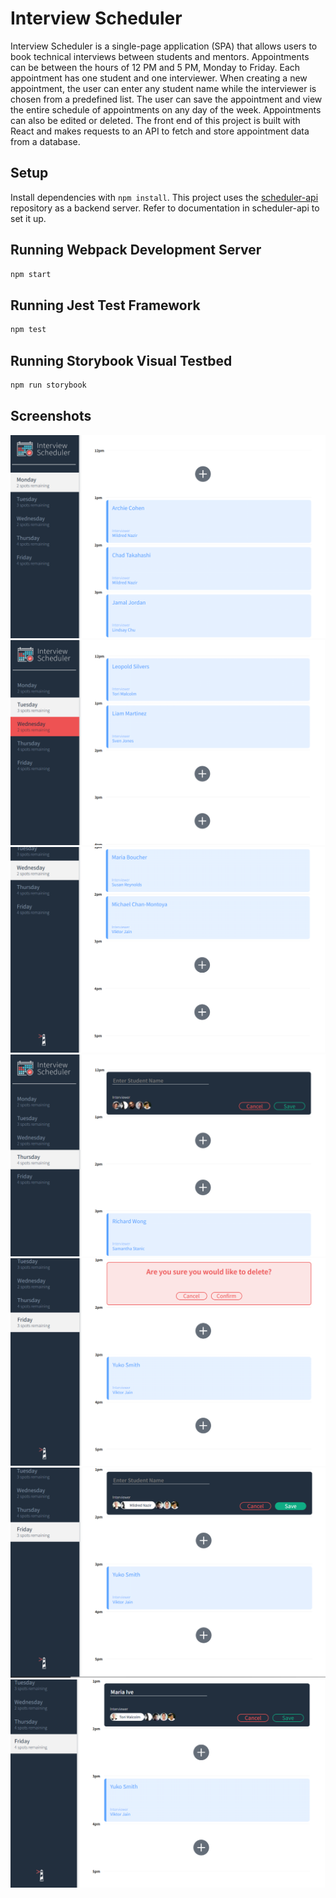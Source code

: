 # Interview Scheduler

Interview Scheduler is a single-page application (SPA) that allows users to book technical interviews between students and mentors. Appointments can be between the hours of 12 PM and 5 PM, Monday to Friday. Each appointment has one student and one interviewer. When creating a new appointment, the user can enter any student name while the interviewer is chosen from a predefined list. The user can save the appointment and view the entire schedule of appointments on any day of the week. Appointments can also be edited or deleted. The front end of this project is built with React and makes requests to an API to fetch and store appointment data from a database.

## Setup

Install dependencies with `npm install`.
This project uses the [scheduler-api](https://github.com/lighthouse-labs/scheduler-api) repository as a backend server. Refer to documentation in scheduler-api to set it up.

## Running Webpack Development Server

```sh
npm start
```

## Running Jest Test Framework

```sh
npm test
```

## Running Storybook Visual Testbed

```sh
npm run storybook
```
## Screenshots
![Mon](https://github.com/ive-m/scheduler/blob/master/docs/Mon.png?raw=true) 
![Tue](https://github.com/ive-m/scheduler/blob/master/docs/Tue.png?raw=true) 
![Wed](https://github.com/ive-m/scheduler/blob/master/docs/Wed.png?raw=true)
![Thu](https://github.com/ive-m/scheduler/blob/master/docs/Thu.png?raw=true)
![Fri-delete](https://github.com/ive-m/scheduler/blob/master/docs/Fri-delete.png?raw=true)
![Fri-edit](https://github.com/ive-m/scheduler/blob/master/docs/Fri-edit.png?raw=true)
![Fri-new](https://github.com/ive-m/scheduler/blob/master/docs/Fri.png?raw=true)
